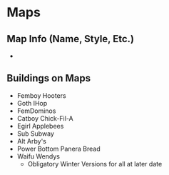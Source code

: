 # Maps
## Map Info (Name, Style, Etc.)
- 

## Buildings on Maps
- Femboy Hooters
- Goth IHop
- FemDominos
- Catboy Chick-Fil-A
- Egirl Applebees
- Sub Subway
- Alt Arby's
- Power Bottom Panera Bread
- Waifu Wendys
	- Obligatory Winter Versions for all at later date
